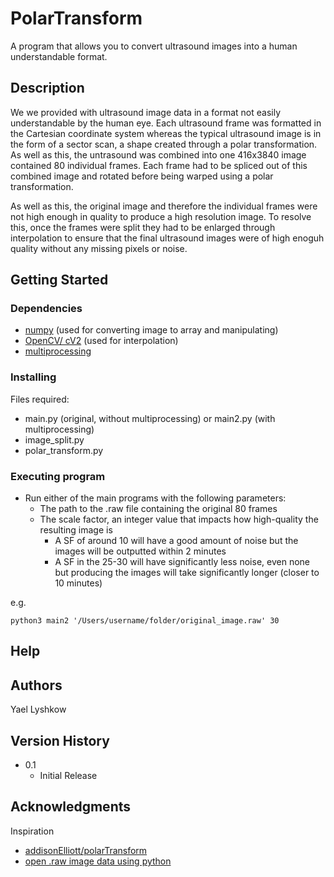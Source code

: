# PolarTransform

A program that allows you to convert ultrasound images into a human understandable format.

## Description

We we provided with ultrasound image data in a format not easily understandable by the human eye. Each ultrasound frame was formatted in the Cartesian coordinate system whereas the typical ultrasound image is in the form of a sector scan, a shape created through a polar transformation. As well as this, the untrasound was combined into one 416x3840 image contained 80 individual frames. Each frame had to be spliced out of this combined image and rotated before being warped using a polar transformation. 

As well as this, the original image and therefore the individual frames were not high enough in quality to produce a high resolution image. To resolve this, once the frames were split they had to be enlarged through interpolation to ensure that the final ultrasound images were of high enoguh quality without any missing pixels or noise. 
## Getting Started

### Dependencies

* [numpy](https://numpy.org) (used for converting image to array and manipulating)
* [OpenCV/ cV2](https://pypi.org/project/opencv-python/) (used for interpolation)
* [multiprocessing](https://docs.python.org/3/library/multiprocessing.html)

### Installing

Files required:
   * main.py (original, without multiprocessing) or main2.py (with multiprocessing)
   * image_split.py
   * polar_transform.py

### Executing program

* Run either of the main programs with the following parameters:
  * The path to the .raw file containing the original 80 frames
  * The scale factor, an integer value that impacts how high-quality the resulting image is
       * A SF of around 10 will have a good amount of noise but the images will be outputted within 2 minutes
       * A SF in the 25-30 will have significantly less noise, even none but producing the images will take significantly longer (closer to 10 minutes)

e.g.
```
python3 main2 '/Users/username/folder/original_image.raw' 30
```

## Help

## Authors

Yael Lyshkow

## Version History

* 0.1
    * Initial Release

## Acknowledgments

Inspiration
* [addisonElliott/polarTransform](https://github.com/addisonElliott/polarTransform/tree/master/polarTransform)
* [open .raw image data using python](https://stackoverflow.com/questions/32439831/open-raw-image-data-using-python)
